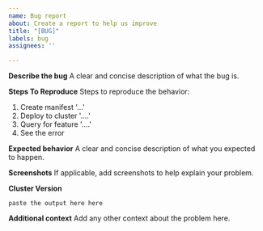 ```yaml
---
name: Bug report
about: Create a report to help us improve
title: "[BUG]"
labels: bug
assignees: ''

---
```


**Describe the bug**
A clear and concise description of what the bug is.

**Steps To Reproduce**
Steps to reproduce the behavior:
1. Create manifest '...'
2. Deploy to cluster '....'
3. Query for feature '....'
4. See the error

**Expected behavior**
A clear and concise description of what you expected to happen.

**Screenshots**
If applicable, add screenshots to help explain your problem.

**Cluster Version**
<!-- run the following command and paste the output: `kubectl version -o yaml` !-->
```
paste the output here here
```

**Additional context**
Add any other context about the problem here.
